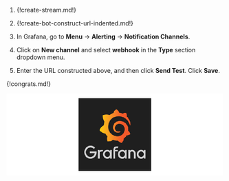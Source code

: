1. {!create-stream.md!}

2. {!create-bot-construct-url-indented.md!}

3. In Grafana, go to **Menu** -> **Alerting** -> **Notification Channels**.

4. Click on **New channel** and select **webhook** in the **Type**
   section dropdown menu.

5. Enter the URL constructed above, and then click **Send Test**. Click **Save**.

{!congrats.md!}

![](/static/images/integrations/grafana/001.png)
